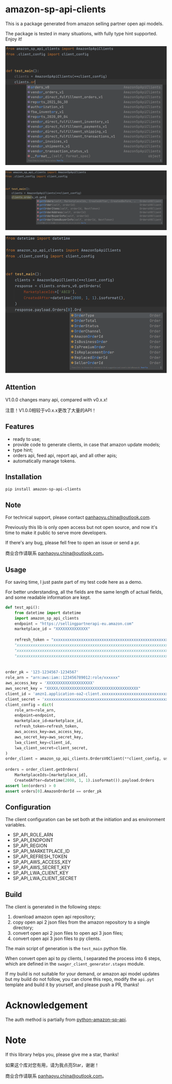 # amazon-sp-api-clients

This is a package generated from amazon selling partner open api models.

The package is tested in many situations, with fully type hint supported. Enjoy it! 

![typehint 1](./docs/source/typehint1.png)

![typehint 2](./docs/source/typehint2.png)

![typehint 3](./docs/source/typehint3.png)

## Attention

V1.0.0 changes many api, compared with v0.x.x!

注意！V1.0.0相较于v0.x.x更改了大量的API！

## Features

* ready to use;
* provide code to generate clients, in case that amazon update models;
* type hint;
* orders api, feed api, report api, and all other apis;
* automatically manage tokens.

## Installation

```shell
pip install amazon-sp-api-clients
```

## Note

For technical support, please contact [panhaoyu.china@outlook.com](mailto:panhaoyu.china@outlook.com).

Previously this lib is only open access but not open source, and now it's time to make it public to serve more developers.

If there's any bug, please fell free to open an issue or send a pr.

商业合作请联系 [panhaoyu.china@outlook.com](mailto:panhaoyu.china@outlook.com)。

## Usage

For saving time, I just paste part of my test code here as a demo.

For better understanding, all the fields are the same length of actual fields, and some readable information are kept.

```python
def test_api():
    from datetime import datetime
    import amazon_sp_api_clients
    endpoint = "https://sellingpartnerapi-eu.amazon.com"
    marketplace_id = "XXXXXXXXXXXXXX"

    refresh_token = "xxxxxxxxxxxxxxxxxxxxxxxxxxxxxxxxxxxxxxxxxxxxxxxxxxxxxxxxxxxxxxxxxxxxxxxxxxxxxxxxxxx"
    "xxxxxxxxxxxxxxxxxxxxxxxxxxxxxxxxxxxxxxxxxxxxxxxxxxxxxxxxxxxxxxxxxxxxxxxxxxxxxxxxxxx"
    "xxxxxxxxxxxxxxxxxxxxxxxxxxxxxxxxxxxxxxxxxxxxxxxxxxxxxxxxxxxxxxxxxxxxxxxxxxxxxxxxxxx"
    "xxxxxxxxxxxxxxxxxxxxxxxxxxxxxxxxxxxxxxxxxxxxxxxxxxxxxxxxxxxxxxxxxxxxxxxxxxxxxxxxxxx"


order_pk = '123-1234567-1234567'
role_arn = "arn:aws:iam::123456789012:role/xxxxxx"
aws_access_key = 'XXXXXXXXXXXXXXXXXXXX'
aws_secret_key = "XXXXX/XXXXXXXXXXXXXXXXXXXXXXXXXXXXXXXXXX"
client_id = 'amzn1.application-oa2-client.xxxxxxxxxxxxxxxxxxxxxxxxxxxxxxxx'
client_secret = 'xxxxxxxxxxxxxxxxxxxxxxxxxxxxxxxxxxxxxxxxxxxxxxxxxxxxxxxxxxxxxxxx'
client_config = dict(
    role_arn=role_arn,
    endpoint=endpoint,
    marketplace_id=marketplace_id,
    refresh_token=refresh_token,
    aws_access_key=aws_access_key,
    aws_secret_key=aws_secret_key,
    lwa_client_key=client_id,
    lwa_client_secret=client_secret,
)
order_client = amazon_sp_api_clients.OrdersV0Client(**client_config, use_cache=True)

orders = order_client.getOrders(
    MarketplaceIds=[marketplace_id],
    CreatedAfter=datetime(2000, 1, 1).isoformat()).payload.Orders
assert len(orders) > 0
assert orders[0].AmazonOrderId == order_pk

```

## Configuration

The client configuration can be set both at the initiation and as environment variables.

* SP_API_ROLE_ARN
* SP_API_ENDPOINT
* SP_API_REGION
* SP_API_MARKETPLACE_ID
* SP_API_REFRESH_TOKEN
* SP_API_AWS_ACCESS_KEY
* SP_API_AWS_SECRET_KEY
* SP_API_LWA_CLIENT_KEY
* SP_API_LWA_CLIENT_SECRET

## Build

The client is generated in the following steps:

1. download amazon open api repository;
1. copy open api 2 json files from the amazon repository to a single directory;
1. convert open api 2 json files to open api 3 json files;
1. convert open api 3 json files to py clients.

The main script of generation is the `test_main` python file.

When convert open api to py clients, I separated the process into 6 steps, which are defined in
the `swager_client_generator.stages` module.

If my build is not suitable for your demand, or amazon api model updates but my build do not follow, you can clone this
repo, modify the `api.pyt` template and build it by yourself, and please push a PR, thanks!

# Acknowledgement

The auth method is partially from
[python-amazon-sp-api](https://github.com/saleweaver/python-amazon-sp-api).

# Note

If this library helps you, please give me a star, thanks!

如果这个库对您有用，请为我点亮Star，谢谢！

商业合作请联系 [panhaoyu.china@outlook.com](mailto:panhaoyu.china@outlook.com)。
